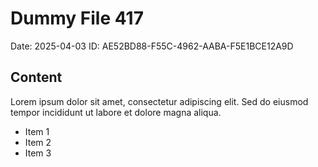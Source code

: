 # Dummy File 417

Date: 2025-04-03
ID: AE52BD88-F55C-4962-AABA-F5E1BCE12A9D

## Content

Lorem ipsum dolor sit amet, consectetur adipiscing elit.
Sed do eiusmod tempor incididunt ut labore et dolore magna aliqua.

* Item 1
* Item 2
* Item 3

